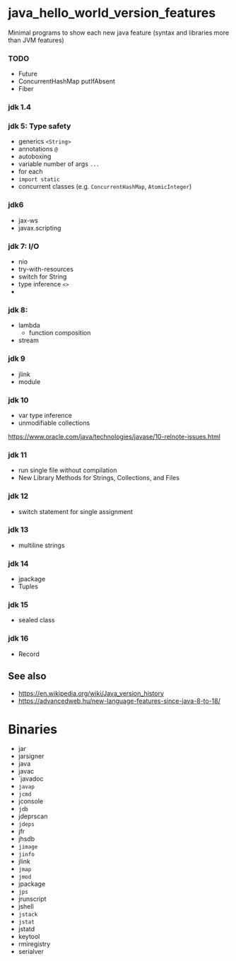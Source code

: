 # java_hello_world_version_features
Minimal programs to show each new java feature (syntax and libraries more than JVM features)

### TODO
* Future
* ConcurrentHashMap putIfAbsent
* Fiber

### jdk 1.4

### jdk 5: Type safety
* generics `<String>`
* annotations `@`
* autoboxing
* variable number of args `...`
* for each
* `import static`
* concurrent classes (e.g. `ConcurrentHashMap`, `AtomicInteger`)

### jdk6
* jax-ws
* javax.scripting

### jdk 7: I/O
* nio
* try-with-resources
* switch for String
* type inference `<>`
* 
### jdk 8: 
* lambda
    * function composition 
* stream

### jdk 9
* jlink
* module

### jdk 10
* var type inference
* unmodifiable collections

https://www.oracle.com/java/technologies/javase/10-relnote-issues.html

### jdk 11
* run single file without compilation
* New Library Methods for Strings, Collections, and Files


### jdk 12
* switch statement for single assignment

### jdk 13
* multiline strings

### jdk 14
* jpackage
* Tuples

### jdk 15
* sealed class

### jdk 16
* Record


## See also
* https://en.wikipedia.org/wiki/Java_version_history
* https://advancedweb.hu/new-language-features-since-java-8-to-18/

# Binaries

* jar
* jarsigner
* java
* javac
* `javadoc
* `javap`
* `jcmd`
* jconsole
* `jdb`
* jdeprscan
* `jdeps`
* jfr
* jhsdb
* `jimage`
* `jinfo`
* jlink
* `jmap`
* `jmod`
* jpackage
* `jps`
* jrunscript
* jshell
* `jstack`
* `jstat`
* jstatd
* keytool
* rmiregistry
* serialver
